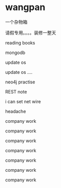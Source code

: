 # wangpan
一个杂物箱

请假专用。。。。装修一整天


reading books

mongodb

update os

update os ....

neo4j practise

REST note

i can set net wire

headache

company work

company work

company work

company work

company work

company work

company work